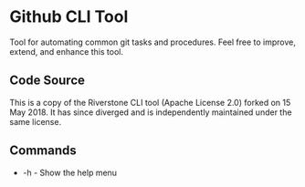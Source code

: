 # Github CLI Tool
Tool for automating common git tasks and procedures.
Feel free to improve, extend, and enhance this tool.

## Code Source
This is a copy of the Riverstone CLI tool (Apache License 2.0) forked on 15 May 2018.
It has since diverged and is independently maintained under the same license.


## Commands
* -h - Show the help menu
